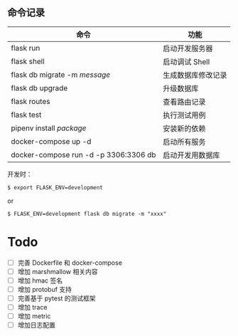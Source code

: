 ## 命令记录

命令 | 功能
---- | ---
flask run | 启动开发服务器
flask shell | 启动调试 Shell
flask db migrate  -m *message* | 生成数据库修改记录
flask db upgrade | 升级数据库
flask routes | 查看路由记录
flask test | 执行测试用例
pipenv install *package* | 安装新的依赖
docker-compose up -d | 启动所有服务
docker-compose run -d -p 3306:3306 db | 启动开发用数据库

开发时：
```shell
$ export FLASK_ENV=development
```
or
```shell
$ FLASK_ENV=development flask db migrate -m "xxxx"
```

# Todo
-[ ] 完善 Dockerfile 和 docker-compose
-[ ] 增加 marshmallow 相关内容
-[ ] 增加 hmac 签名
-[ ] 增加 protobuf 支持
-[ ] 完善基于 pytest 的测试框架
-[ ] 增加 trace
-[ ] 增加 metric
-[ ] 增加日志配置